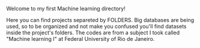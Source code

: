 Welcome to my first Machine learning directory!

Here you can find projects separeted by FOLDERS. Big databases are being used, so to be organized and not make you confused you'll find datasets inside the project's folders.
The codes are from a subject I took called "Machine learning I" at Federal University of Rio de Janeiro.
